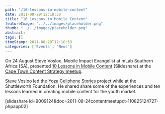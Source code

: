 ```yaml
---
path: "/10-lessons-in-mobile-content" 
date: 2011-08-29T12:18:53 
title: "10 Lessons in Mobile Content" 
featureImage: "../../images/placeholder.png" 
thumb: "../../images/placeholder.png" 
abstract:  
tags: [] 
timeStamp: 2011-08-29T12:18:53 
categories: ['Events', 'News'] 
---
```


<p>On 24 August Steve Vosloo, Mobile Impact Evangelist at mLab Southern Africa (SA), presented <a href="http://www.slideshare.net/mlabsa/10-lessons-in-mobile-content">10 Lessons in Mobile Content</a> (Slideshare) at the <a href="http://www.meetup.com/cs-cape-town/events/29523771/">Cape Town Content Strategy meetup</a>.</p>
<p>Steve Vosloo led the <a href="http://yoza.mobi/">Yoza Cellphone Stories</a> project while at the Shuttleworth Foundation. He shared share some of the experiences and ten lessons learned in creating mobile content for the youth market.</p>
<p>[slideshare id=9009124&amp;doc=2011-08-24contentmeetupct-110825124727-phpapp02]</p>
